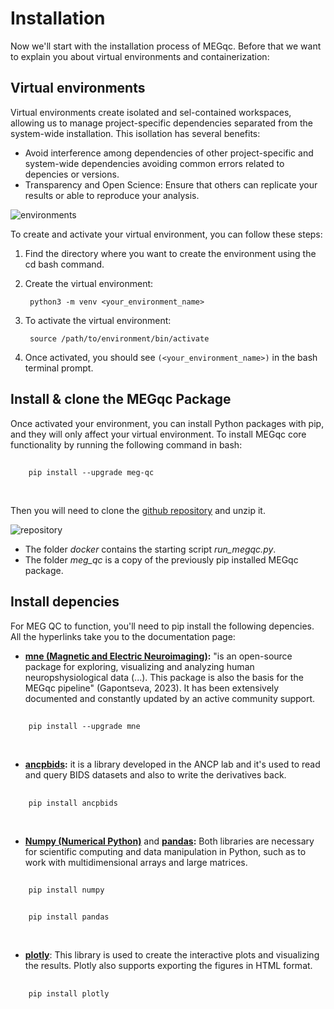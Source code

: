 # Installation

Now we'll start with the installation process of MEGqc. Before that we want to explain you about virtual environments and containerization:
<br>

## Virtual environments
Virtual environments create isolated and sel-contained workspaces, allowing us to manage project-specific dependencies separated from the system-wide installation. This isollation has several benefits:
- Avoid interference among dependencies of other project-specific and system-wide dependencies avoiding common errors related to depencies or versions.
- Transparency and Open Science: Ensure that others can replicate your results or able to reproduce your analysis.

![environments](static/python-virtual-envs1.webp)

To create and activate your virtual environment, you can follow these steps:
1. Find the directory where you want to create the environment using the cd bash command.
2. Create the virtual environment:

        python3 -m venv <your_environment_name>

3. To activate the virtual environment:

        source /path/to/environment/bin/activate

4. Once activated, you should see `(<your_environment_name>)` in the bash terminal prompt. 

<!--
### Python Environment

MEG QC has compatiblity issues with older Python versions (prior to 3.9), therefore it's necessary to upgrade your Python version. Environments allows one to work with specific versions of Python itself without affecting other projects within the same network or the OS itself.


**[pyenv](https://github.com/pyenv/pyenv)** is a simple python version management. It let's you easily swtich between multiple versions of Python. In their github you can find the instruction to install pyenv, create your own environment with your desired Python version and activate it. 
-->

## Install & clone the MEGqc Package
Once activated your environment, you can install Python packages with pip, and they will only affect your virtual environment. To install MEGqc core functionality by running the following command in bash:
##
        pip install --upgrade meg-qc
<br>

Then you will need to clone the [github repository](https://github.com/ANCPLabOldenburg/MEGqc) and unzip it. 

![repository](static/github.png)

- The folder _docker_ contains the starting script *run_megqc.py*.
- The folder *meg_qc* is a copy of the previously pip installed MEGqc package. 

## Install depencies
For MEG QC to function, you'll need to pip install the following depencies. All the hyperlinks take you to the documentation page:

- **[mne (Magnetic and Electric Neuroimaging)](https://mne.tools/stable/index.html):** "is an open-source package for exploring, visualizing and analyzing human neuropshysiological data (...). This package is also the basis for the MEGqc pipeline" (Gapontseva, 2023). It has been extensively documented and constantly updated by an active community support. 
##
        pip install --upgrade mne
<br>

- **[ancpbids](https://ancpbids.readthedocs.io/en/latest/userDocCombined.html):** it is a library developed in the ANCP lab and it's used to read and query BIDS datasets and also to write the derivatives back. 
##
        pip install ancpbids
<br>

- **[Numpy (Numerical Python)](https://numpy.org/doc/)** and **[pandas](https://pandas.pydata.org/docs/):** Both libraries are necessary for scientific computing and data manipulation in Python, such as to work with multidimensional arrays and large matrices. 
## 
        pip install numpy
##
        pip install pandas
<br>

- **[plotly](https://plotly.com/python-api-reference/)**: This library is used to create the interactive plots and visualizing the results. Plotly also supports exporting the figures in HTML format.
##
        pip install plotly

